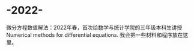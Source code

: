 # -2022-
微分方程数值解法：2022年春，首次给数学与统计学院的三年级本科生讲授 Numerical methods for differential equations. 我会把一些材料和程序放在这里。
